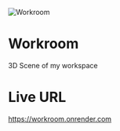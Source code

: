 ![Workroom](https://github.com/AtEMsoft/3d-room/assets/106076599/f1489bc0-f26b-4eca-98e9-990b9b5fdabe)

# Workroom

3D Scene of my workspace

# Live URL

<https://workroom.onrender.com>
